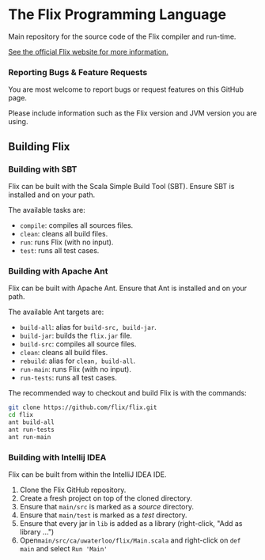 # The Flix Programming Language

Main repository for the source code of the Flix compiler and run-time.

[See the official Flix website for more information.](https://flix.github.io/)

### Reporting Bugs & Feature Requests

You are most welcome to report bugs or request features on this GitHub page.

Please include information such as the Flix version and JVM version you are using.

## Building Flix

### Building with SBT

Flix can be built with the Scala Simple Build Tool (SBT). Ensure SBT is installed and on your path.

The available tasks are:

- `compile`: compiles all sources files.
- `clean`: cleans all build files.
- `run`: runs Flix (with no input).
- `test`: runs all test cases.

### Building with Apache Ant

Flix can be built with Apache Ant. Ensure that Ant is installed and on your path.

The available Ant targets are:

- `build-all`: alias for `build-src, build-jar`.
- `build-jar`: builds the `flix.jar` file.
- `build-src`: compiles all source files.
- `clean`: cleans all build files.
- `rebuild`: alias for `clean, build-all`.
- `run-main`: runs Flix (with no input).
- `run-tests`: runs all test cases.

The recommended way to checkout and build Flix is with the commands:

```bash
git clone https://github.com/flix/flix.git
cd flix
ant build-all
ant run-tests
ant run-main
```

### Building with Intellij IDEA

Flix can be built from within the IntelliJ IDEA IDE.

1. Clone the Flix GitHub repository.
2. Create a fresh project on top of the cloned directory.
3. Ensure that `main/src` is marked as a *source* directory.
4. Ensure that `main/test` is marked as a *test* directory.
5. Ensure that every jar in `lib` is added as a library (right-click, "Add as library ...")
6. Open`main/src/ca/uwaterloo/flix/Main.scala` and right-click on `def main` and select `Run 'Main'`
